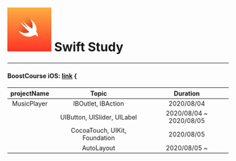 # <img src= "https://github.com/feldblume5263/swift_study/blob/master/swift.png?raw=true" width= "100"> Swift Study
************

#### BoostCourse iOS: [link](https://www.edwith.org/boostcourse-ios/joinLectures/12966) {
| projectName | Topic | Duration |
| :---------: | :---: | :------: |
| MusicPlayer | IBOutlet, IBAction | 2020/08/04 |
|             | UIButton, UISlider, UILabel | 2020/08/04 ~ 2020/08/05 |
|             | CocoaTouch, UIKit, Foundation | 2020/08/05
|             | AutoLayout| 2020/08/05 ~ |

